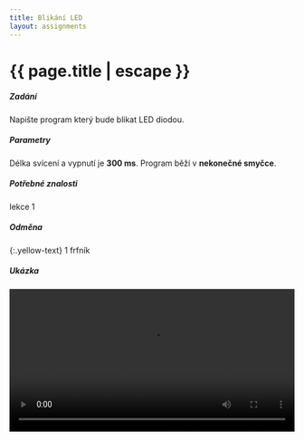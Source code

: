 ```yaml
---
title: Blikání LED
layout: assignments
---
```


# {{ page.title | escape }}

##### Zadání

Napište program který bude blikat LED diodou.

##### Parametry

Délka svícení a vypnutí je **300 ms**.
Program běží v **nekonečné smyčce**.

##### Potřebné znalosti

lekce 1

##### Odměna
{:.yellow-text}
1 frfník

##### Ukázka

<video width="100%" controls>
  <source src="/video/guides/assignments_001.mp4" type="video/mp4">
</video>